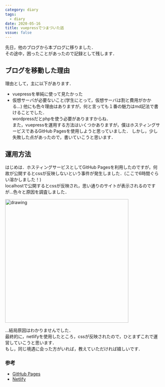 ```yaml
---
category: diary
tags:
  - diary
date: 2020-05-16
title: vuepressでつまづいた話
vssue: false
---
```


先日，他のブログから本ブログに移りました．  
その途中，困ったことがあったので記録として残します．

<!-- more -->

## ブログを移動した理由
理由として，主に以下があります．
- vuepressを単純に使って見たかった
- 仮想サーバが必要ないこと(学生にとって，仮想サーバは割と費用がかかる...)
他にも色々理由はありますが，何と言っても１番の魅力はmd記法で書けることでした．  
wordpressだとphpを使う必要がありますからね．  
また，vuepressを運用する方法はいくつかありますが，僕はホスティングサービスであるGitHub Pagesを使用しようと思っていました．
しかし，少し失敗した点があったので，書いていこうと思います．

## 運用方法
はじめは．ホスティングサービスとしてGitHub Pagesを利用したのですが，何故が公開するとcssが反映しないという事件が発生しました．(ここで6時間ぐらい溶かしました！)   
localhostで公開するとcssが反映され，思い通りのサイトが表示されるのですが...色々と原因を調査しました．

<img src="/img/2020/05/16/computer_monku.png" alt="drawing" width="400"/>

...結局原因はわかりませんでした．  
最終的に，netlifyを使用したところ，cssが反映されたので，ひとまずこれで運営していこうと思います．  
もし，同じ境遇に会った方がいれば，教えていただければ嬉しいです．

### 参考
- [GitHub Pages](https://pages.github.com/)
- [Netlify](https://www.netlify.com/)
